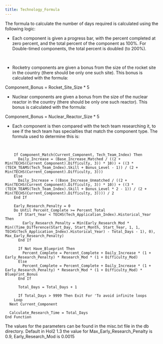 ```yaml
---
title: Technology_Formula
---
```



The formula to calculate the number of days required is calculated using
the following logic:

-   Each component is given a progress bar, with the percent completed
    at zero percent, and the total percent of the component as 100%. For
    Double-timed components, the total percent is doubled (to 200%).

&nbsp;

-   Rocketry components are given a bonus from the size of the rocket
    site in the country (there should be only one such site). This bonus
    is calculated with the formula:

Component_Bonus = Rocket_Site_Size \* 5

-   Nuclear components are given a bonus from the size of the nuclear
    reactor in the country (there should be only one such reactor). This
    bonus is calculated with the formula:

Component_Bonus = Nuclear_Reactor_Size \* 5

-   Each component is then compared with the tech team researching it,
    to see if the tech team has specialties that match the component
    type. The formula used to determine this is:

&nbsp;

        If Component_Match(Current_Component, Tech_Team_Index) Then
          Daily_Increase = (Base_Increase_Matched / ((2 + Min(TECHS(Current_Component).Difficulty, 3)) * 10)) + ((3 * (TECH_TEAMS(Tech_Team_Index).Skill + Bonus_Level - 1)) / (2 + Min(TECHS(Current_Component).Difficulty, 3)))
        Else
          Daily_Increase = ((Base_Increase_Unmatched / ((2 + Min(TECHS(Current_Component).Difficulty, 3)) * 10)) + ((3 * (TECH_TEAMS(Tech_Team_Index).Skill + Bonus_Level * 2 - 1)) / (2 + Min(TECHS(Current_Component).Difficulty, 3)))) / 2
        End If
            
        Early_Research_Penalty = 0
        Do Until Percent_Complete >= Percent_Total
          If Start_Year < TECHS(Tech_Application_Index).Historical_Year Then
            Early_Research_Penalty = Min(Early_Research_Mod * Min((Time_Difference(Start_Day, Start_Month, Start_Year, 1, 1, TECHS(Tech_Application_Index).Historical_Year) - Total_Days - 1), 0), Max_Early_Research_Penalty)
          End If
          
          If Not Have_Blueprint Then
            Percent_Complete = Percent_Complete + Daily_Increase * (1 + Early_Research_Penalty) * Research_Mod * (1 + Difficulty_Mod)
          Else
            Percent_Complete = Percent_Complete + Daily_Increase * (1 + Early_Research_Penalty) * Research_Mod * (1 + Difficulty_Mod) * Blueprint_Bonus
          End If
          
          Total_Days = Total_Days + 1
          
          If Total_Days > 9999 Then Exit For 'To avoid infinite loops
        Loop    
      Next Current_Component
      
      Calculate_Research_Time = Total_Days
    End Function

The values for the parameters can be found in the misc.txt file in the
db directory. Default in HoI2 1.3 the value for
Max_Early_Research_Penalty is 0.9, Early_Research_Mod is 0.0015
